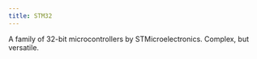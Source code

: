 ```yaml
---
title: STM32
---
```


A family of 32-bit microcontrollers by STMicroelectronics. Complex, but versatile.
